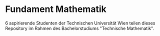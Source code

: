 # Fundament Mathematik

6 aspirierende Studenten der Technischen Universität Wien teilen dieses Repository im Rahmen des Bachelorstudiums "Technische Mathematik".
